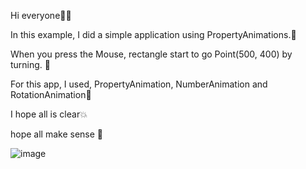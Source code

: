 Hi everyone🕵️‍♀️

In this example, I did a simple application using PropertyAnimations.📲

When you press the Mouse, rectangle start to go Point(500, 400) by turning. 🛞

For this app, I used, PropertyAnimation, NumberAnimation and RotationAnimation🚖

I hope all is clear💥

hope all make sense 💞

![image](https://github.com/user-attachments/assets/292d1cab-92df-4c82-b9b0-7fa714bc9d6a)
